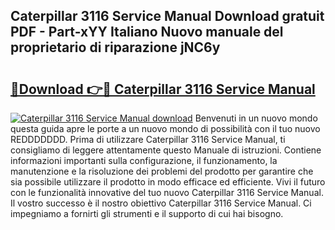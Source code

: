 ## Caterpillar 3116 Service Manual Download gratuit PDF - Part-xYY Italiano Nuovo manuale del proprietario di riparazione jNC6y

# <h2><a href="http://dfc3sk.blite.top/?on=Caterpillar+3116+Service+Manual">🔗Download 👉🔴 Caterpillar 3116 Service Manual</a></h2>

[![Caterpillar 3116 Service Manual download](https://i.imgur.com/lujVjoI.png)](http://dfc3sk.blite.top/?on=Caterpillar+3116+Service+Manual)
Benvenuti in un nuovo mondo questa guida apre le porte a un nuovo mondo di possibilità con il tuo nuovo REDDDDDDD. Prima di utilizzare Caterpillar 3116 Service Manual, ti consigliamo di leggere attentamente questo Manuale di istruzioni. Contiene informazioni importanti sulla configurazione, il funzionamento, la manutenzione e la risoluzione dei problemi del prodotto per garantire che sia possibile utilizzare il prodotto in modo efficace ed efficiente. Vivi il futuro con le funzionalità innovative del tuo nuovo Caterpillar 3116 Service Manual. Il vostro successo è il nostro obiettivo Caterpillar 3116 Service Manual. Ci impegniamo a fornirti gli strumenti e il supporto di cui hai bisogno.
